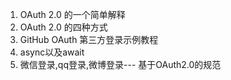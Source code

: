 1. OAuth 2.0 的一个简单解释
2. OAuth 2.0 的四种方式
3. GitHub OAuth 第三方登录示例教程
4. async以及await
5. 微信登录,qq登录,微博登录--- 基于OAuth2.0的规范
